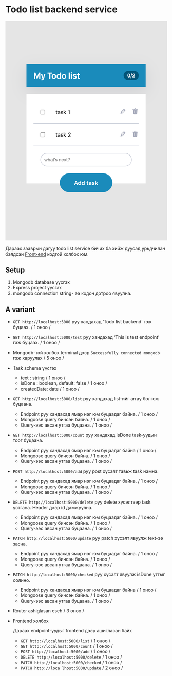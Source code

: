 # Todo list backend service

![todo-front](./todo-front.png)

Дараах зааврын дагуу todo list service бичих ба хийж дуусад урьдчилан бэлдсэн [Front-end](../front-end/) кодтой холбох юм.

## Setup

1. Mongodb database үүсгэх
2. Express project үүсгэх
3. mongodb connection string- ээ кодон дотроо явуулна.

## A variant

- `GET http://localhost:5000` руу хандахад ‘Todo list backend’ гэж буцаах. / 1 оноо /
- `GET http://localhost:5000/test` руу хандахад ‘This is test endpoint’ гэж буцаах. / 1 оноо /
- Mongodb-тэй холбох terminal дээр `Successfully connected mongodb` гэж харуулах / 5 оноо /
- Task schema үүсгэх
  - text : string / 1 оноо /
  - isDone : boolean, default: false / 1 оноо /
  - createdDate: date / 1 оноо /
- `GET http://localhost:5000/list` руу хандахад list-ийг array болгож буцаана.
  - Endpoint руу хандахад ямар нэг юм буцаадаг байна. / 1 оноо /
  - Mongoose query бичсэн байна. / 1 оноо /
  - Query-ээс авсан утгаа буцаана. / 1 оноо /
- `GET http://localhost:5000/count` руу хандахад isDone task-уудын тоог буцаана.
  - Endpoint руу хандахад ямар нэг юм буцаадаг байна / 1 оноо /
  - Mongoose query бичсэн байна. / 1 оноо /
  - Query-ээс авсан утгаа буцаана. / 1 оноо /
- `POST http://localhost:5000/add` руу post хүсэлт тавьж task нэмнэ.
  - Endpoint руу хандахад ямар нэг юм буцаадаг байна. / 1 оноо /
  - Mongoose query бичсэн байна. / 1 оноо /
  - Query-ээс авсан утгаа буцаана. / 1 оноо /
- `DELETE http://localhost:5000/delete` руу delete хүсэлтээр task устгана. Header дээр id дамжуулна.
  - Endpoint руу хандахад ямар нэг юм буцаадаг байна. / 1 оноо /
  - Mongoose query бичсэн байна. / 1 оноо /
  - Query-ээс авсан утгаа буцаана. / 1 оноо /
- `PATCH http://localhost:5000/update` руу patch хүсэлт явуулж text-ээ засна.
  - Endpoint руу хандахад ямар нэг юм буцаадаг байна. / 1 оноо /
  - Mongoose query бичсэн байна. / 1 оноо /
  - Query-ээс авсан утгаа буцаана. / 1 оноо /
- `PATCH http://localhost:5000/checked` руу хүсэлт явуулж isDone утгыг солино.
  - Endpoint руу хандахад ямар нэг юм буцаадаг байна / 1 оноо /
  - Mongoose query бичсэн байна. / 1 оноо /
  - Query-ээс авсан утгаа буцаана. / 1 оноо /
- Router ashiglasan eseh / 3 оноо /
- Frontend холбох

  Дараах endpoint-уудыг frontend дээр ашигласан байх

  - `GET http://localhost:5000/list` / 1 оноо /
  - `GET http://localhost:5000/count` / 1 оноо /
  - `POST http://localhost:5000/add` / 1 оноо /
  - `DELETE http://localhost:5000/delete` / 1 оноо /
  - `PATCH http://localhost:5000/checked` / 1 оноо /
  - `PATCH http://loca lhost:5000/update` / 2 оноо /
